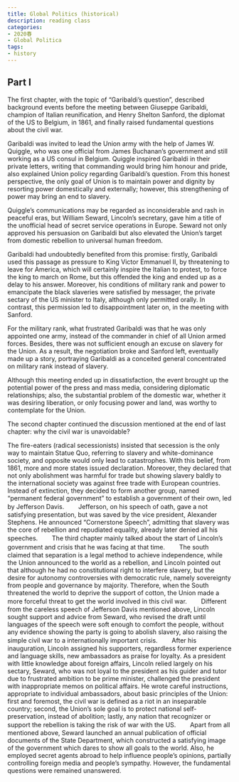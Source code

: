 ```yaml
---
title: Global Politics (historical)
description: reading class
categories: 
- 2020春
- Global Politica
tags:
- history
---
```

## Part I
The first chapter, with the topic of “Garibaldi’s question”, described background events before the meeting between Giuseppe Garibaldi, champion of Italian reunification, and Henry Shelton Sanford, the diplomat of the US to Belgium, in 1861, and finally raised fundamental questions about the civil war.

Garibaldi was invited to lead the Union army with the help of James W. Quiggle, who was one official from James Buchanan’s government and still working as a US consul in Belgium. Quiggle inspired Garibaldi in their private letters, writing that commanding would bring him honour and pride, also explained Union policy regarding Garibaldi’s question. From this honest perspective, the only goal of Union is to maintain power and dignity by resorting power domestically and externally; however, this strengthening of power may bring an end to slavery.

Quiggle’s communications may be regarded as inconsiderable and rash in peaceful eras, but William Seward, Lincoln’s secretary, gave him a title of the unofficial head of secret service operations in Europe. Seward not only approved his persuasion on Garibaldi but also elevated the Union’s target from domestic rebellion to universal human freedom.

Garibaldi had undoubtedly benefited from this promise: firstly, Garibaldi used this passage as pressure to King Victor Emmanuel II, by threatening to leave for America, which will certainly inspire the Italian to protest, to force the king to march on Rome, but this offended the king and ended up as a delay to his answer. Moreover, his conditions of military rank and power to emancipate the black slaveries were satisfied by messager, the private sectary of the US minister to Italy, although only permitted orally. In contrast, this permission led to disappointment later on, in the meeting with Sanford.

For the military rank, what frustrated Garibaldi was that he was only appointed one army, instead of the commander in chief of all Union armed forces. Besides, there was not sufficient enough an excuse on slavery for the Union. As a result, the negotiation broke and Sanford left, eventually made up a story, portraying Garibaldi as a conceited general concentrated on military rank instead of slavery.

Although this meeting ended up in dissatisfaction, the event brought up the potential power of the press and mass media, considering diplomatic relationships; also, the substantial problem of the domestic war, whether it was desiring liberation, or only focusing power and land, was worthy to contemplate for the Union.


The second chapter continued the discussion mentioned at the end of last chapter: why the civil war is unavoidable?

The fire-eaters (radical secessionists) insisted that secession is the only way to maintain Statue Quo, referring to slavery and white-dominance society, and opposite would only lead to catastrophes. With this belief, from 1861, more and more states issued declaration. Moreover, they declared that not only abolishment was harmful for trade but showing slavery baldly to the international society was against free trade with European countries. Instead of extinction, they decided to form another group, named “permanent federal government” to establish a government of their own, led by Jefferson Davis.　　
Jefferson, on his speech of oath, gave a not satisfying presentation, but was saved by the vice president, Alexander Stephens. He announced “Cornerstone Speech”, admitting that slavery was the core of rebellion and repudiated equality, already later denied all his speeches.　　
The third chapter mainly talked about the start of Lincoln’s government and crisis that he was facing at that time.　　
The south claimed that separation is a legal method to achieve independence, while the Union announced to the world as a rebellion, and Lincoln pointed out that although he had no constitutional right to interfere slavery, but the desire for autonomy controversies with democratic rule, namely sovereignty from people and governance by majority. Therefore, when the South threatened the world to deprive the support of cotton, the Union made a more forceful threat to get the world involved in this civil war.　　
Different from the careless speech of Jefferson Davis mentioned above, Lincoln sought support and advice from Seward, who revised the draft until languages of the speech were soft enough to comfort the people, without any evidence showing the party is going to abolish slavery, also raising the simple civil war to a internationally important crisis.　　
After his inauguration, Lincoln assigned his supporters, regardless former experience and language skills, new ambassadors as praise for loyalty. As a president with little knowledge about foreign affairs, Lincoln relied largely on his sectary, Seward, who was not loyal to the president as his guider and tutor due to frustrated ambition to be prime minister, challenged the president with inappropriate memos on political affairs. He wrote careful instructions, appropriate to individual ambassadors, about basic principles of the Union: first and foremost, the civil war is defined as a riot in an inseparable country; second, the Union’s sole goal is to protect national self-preservation, instead of abolition; lastly, any nation that recognizer or support the rebellion is taking the risk of war with the US.　　
Apart from all mentioned above, Seward launched an annual publication of official documents of the State Department, which constructed a satisfying image of the government which dares to show all goals to the world. Also, he employed secret agents abroad to help influence people’s opinions, partially controlling foreign media and people’s sympathy. However, the fundamental questions were remained unanswered.
